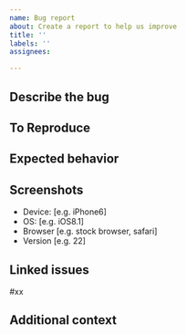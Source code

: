 ```yaml
---
name: Bug report
about: Create a report to help us improve
title: ''
labels: ''
assignees: 

---
```


## Describe the bug


## To Reproduce

## Expected behavior

## Screenshots

 - Device: [e.g. iPhone6]
 - OS: [e.g. iOS8.1]
 - Browser [e.g. stock browser, safari]
 - Version [e.g. 22]

## Linked issues
#xx

## Additional context
